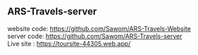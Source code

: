 ## ARS-Travels-server

website code: https://github.com/Sawom/ARS-Travels-Website <br>
server code: https://github.com/Sawom/ARS-Travels-server <br>
Live site : https://toursite-44305.web.app/ <br>
